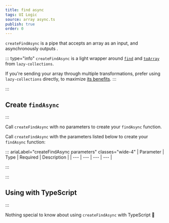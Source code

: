 ```yaml
---
title: find async
tags: UI Logic
source: array async.ts
publish: true
order: 0
---
```


`createFindAsync` is a pipe that accepts an array as an input, and asynchronously outputs <!--TODO-->.

::: type="info"
`createFindAsync` is a light wrapper around [`find`](https://github.com/RobinMalfait/lazy-collections#find) and [`toArray`](https://github.com/RobinMalfait/lazy-collections#toarray) from `lazy-collections`.

If you're sending your array through multiple transformations, prefer using `lazy-collections` directly, to maximize [its benefits](https://alexvipond.dev/blog/im-obsessed-with-lazy-collections).
:::


:::
## Create `findAsync`
:::

Call `createFindAsync` with no parameters to create your `findAsync` function.

Call `createFindAsync` with the parameters listed below to create your `findAsync` function:

::: ariaLabel="createFindAsync parameters" classes="wide-4"
| Parameter | Type | Required | Description |
| --- | --- | --- | --- |

:::


:::
## Using with TypeScript
:::

Nothing special to know about using `createFindAsync` with TypeScript 🚀
